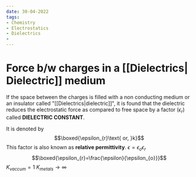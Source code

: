```yaml
---
date: 30-04-2022
tags:
- Chemistry
- Electrostatics
- Dielectrics
- 
---
```


# Force b/w charges in a [[Dielectrics| Dielectric]] medium 
If the space between the charges is filled with a non conducting medium or an insulator called "[[Dielectrics|dielectric]]", it is found that the dielectric reduces the electrostatic force as compared to free space by a factor ($\epsilon_{r}$) called **DIELECTRIC CONSTANT**.

It is denoted by $$\boxed{\epsilon_{r}\text{ or, }k}$$
This factor is also known as **relative permittivity**.
$\epsilon=\epsilon_{o}\epsilon_{r}$
$$\boxed{\epsilon_{r}=\frac{\epsilon}{\epsilon_{o}}}$$
$K_{vaccum}=1$
$K_{metals}\rightarrow \infty$

